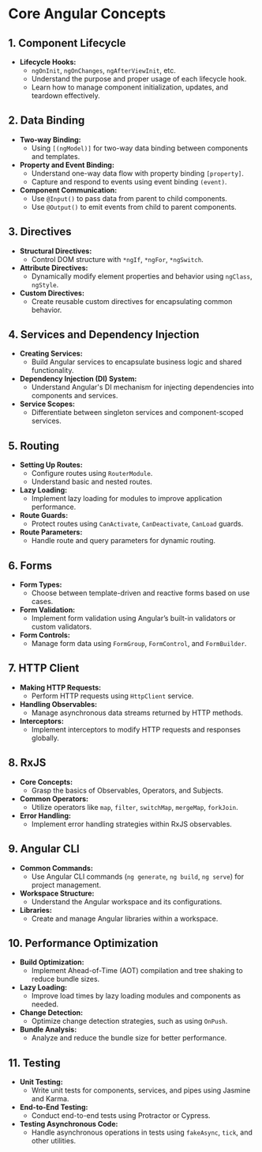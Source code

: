 # Core Angular Concepts

## 1. Component Lifecycle
- **Lifecycle Hooks:**
  - `ngOnInit`, `ngOnChanges`, `ngAfterViewInit`, etc.
  - Understand the purpose and proper usage of each lifecycle hook.
  - Learn how to manage component initialization, updates, and teardown effectively.

## 2. Data Binding
- **Two-way Binding:**
  - Using `[(ngModel)]` for two-way data binding between components and templates.
- **Property and Event Binding:**
  - Understand one-way data flow with property binding `[property]`.
  - Capture and respond to events using event binding `(event)`.
- **Component Communication:**
  - Use `@Input()` to pass data from parent to child components.
  - Use `@Output()` to emit events from child to parent components.

## 3. Directives
- **Structural Directives:**
  - Control DOM structure with `*ngIf`, `*ngFor`, `*ngSwitch`.
- **Attribute Directives:**
  - Dynamically modify element properties and behavior using `ngClass`, `ngStyle`.
- **Custom Directives:**
  - Create reusable custom directives for encapsulating common behavior.

## 4. Services and Dependency Injection
- **Creating Services:**
  - Build Angular services to encapsulate business logic and shared functionality.
- **Dependency Injection (DI) System:**
  - Understand Angular's DI mechanism for injecting dependencies into components and services.
- **Service Scopes:**
  - Differentiate between singleton services and component-scoped services.

## 5. Routing
- **Setting Up Routes:**
  - Configure routes using `RouterModule`.
  - Understand basic and nested routes.
- **Lazy Loading:**
  - Implement lazy loading for modules to improve application performance.
- **Route Guards:**
  - Protect routes using `CanActivate`, `CanDeactivate`, `CanLoad` guards.
- **Route Parameters:**
  - Handle route and query parameters for dynamic routing.

## 6. Forms
- **Form Types:**
  - Choose between template-driven and reactive forms based on use cases.
- **Form Validation:**
  - Implement form validation using Angular’s built-in validators or custom validators.
- **Form Controls:**
  - Manage form data using `FormGroup`, `FormControl`, and `FormBuilder`.

## 7. HTTP Client
- **Making HTTP Requests:**
  - Perform HTTP requests using `HttpClient` service.
- **Handling Observables:**
  - Manage asynchronous data streams returned by HTTP methods.
- **Interceptors:**
  - Implement interceptors to modify HTTP requests and responses globally.

## 8. RxJS
- **Core Concepts:**
  - Grasp the basics of Observables, Operators, and Subjects.
- **Common Operators:**
  - Utilize operators like `map`, `filter`, `switchMap`, `mergeMap`, `forkJoin`.
- **Error Handling:**
  - Implement error handling strategies within RxJS observables.

## 9. Angular CLI
- **Common Commands:**
  - Use Angular CLI commands (`ng generate`, `ng build`, `ng serve`) for project management.
- **Workspace Structure:**
  - Understand the Angular workspace and its configurations.
- **Libraries:**
  - Create and manage Angular libraries within a workspace.

## 10. Performance Optimization
- **Build Optimization:**
  - Implement Ahead-of-Time (AOT) compilation and tree shaking to reduce bundle sizes.
- **Lazy Loading:**
  - Improve load times by lazy loading modules and components as needed.
- **Change Detection:**
  - Optimize change detection strategies, such as using `OnPush`.
- **Bundle Analysis:**
  - Analyze and reduce the bundle size for better performance.

## 11. Testing
- **Unit Testing:**
  - Write unit tests for components, services, and pipes using Jasmine and Karma.
- **End-to-End Testing:**
  - Conduct end-to-end tests using Protractor or Cypress.
- **Testing Asynchronous Code:**
  - Handle asynchronous operations in tests using `fakeAsync`, `tick`, and other utilities.
